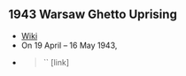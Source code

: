 ## 1943 Warsaw Ghetto Uprising
- [Wiki](https://en.wikipedia.org/wiki/Warsaw_Ghetto_Uprising)
- On 19 April – 16 May 1943,
- > `` [link]
    